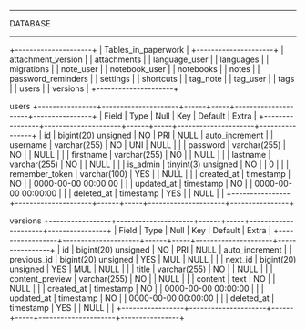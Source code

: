 
************************
DATABASE
************************

+---------------------+
| Tables_in_paperwork |
+---------------------+
| attachment_version  |
| attachments         |
| language_user       |
| languages           |
| migrations          |
| note_user           |
| notebook_user       |
| notebooks           |
| notes               |
| password_reminders  |
| settings            |
| shortcuts           |
| tag_note            |
| tag_user            |
| tags                |
| users               |
| versions            |
+---------------------+

users
+----------------+---------------------+------+-----+---------------------+----------------+
| Field          | Type                | Null | Key | Default             | Extra          |
+----------------+---------------------+------+-----+---------------------+----------------+
| id             | bigint(20) unsigned | NO   | PRI | NULL                | auto_increment |
| username       | varchar(255)        | NO   | UNI | NULL                |                |
| password       | varchar(255)        | NO   |     | NULL                |                |
| firstname      | varchar(255)        | NO   |     | NULL                |                |
| lastname       | varchar(255)        | NO   |     | NULL                |                |
| is_admin       | tinyint(3) unsigned | NO   |     | 0                   |                |
| remember_token | varchar(100)        | YES  |     | NULL                |                |
| created_at     | timestamp           | NO   |     | 0000-00-00 00:00:00 |                |
| updated_at     | timestamp           | NO   |     | 0000-00-00 00:00:00 |                |
| deleted_at     | timestamp           | YES  |     | NULL                |                |
+----------------+---------------------+------+-----+---------------------+----------------+

versions
+-----------------+---------------------+------+-----+---------------------+----------------+
| Field           | Type                | Null | Key | Default             | Extra          |
+-----------------+---------------------+------+-----+---------------------+----------------+
| id              | bigint(20) unsigned | NO   | PRI | NULL                | auto_increment |
| previous_id     | bigint(20) unsigned | YES  | MUL | NULL                |                |
| next_id         | bigint(20) unsigned | YES  | MUL | NULL                |                |
| title           | varchar(255)        | NO   |     | NULL                |                |
| content_preview | varchar(255)        | NO   |     | NULL                |                |
| content         | text                | NO   |     | NULL                |                |
| created_at      | timestamp           | NO   |     | 0000-00-00 00:00:00 |                |
| updated_at      | timestamp           | NO   |     | 0000-00-00 00:00:00 |                |
| deleted_at      | timestamp           | YES  |     | NULL                |                |
+-----------------+---------------------+------+-----+---------------------+----------------+
